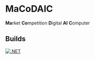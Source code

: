 # MaCoDAIC

**Ma**rket **Co**mpetition **D**igital **AI** **C**omputer

## Builds

[![.NET](https://github.com/liamlaverty/MaCoDAIC/actions/workflows/dotnet.yml/badge.svg?branch=main)](https://github.com/liamlaverty/MaCoDAIC/actions/workflows/dotnet.yml)
